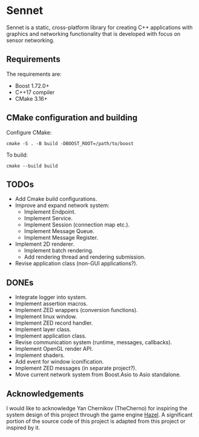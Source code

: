 # Sennet

Sennet is a static, cross-platform library for creating C++ applications 
with graphics and networking functionality that is developed with focus on 
sensor networking.

## Requirements
The requirements are:
- Boost 1.72.0+
- C++17 compiler
- CMake 3.16+

## CMake configuration and building
Configure CMake:
```
cmake -S . -B build -DBOOST_ROOT=/path/to/boost
```
To build:
```
cmake --build build
```

## TODOs
- Add Cmake build configurations.
- Improve and expand network system:
    - Implement Endpoint.
    - Implement Service.
    - Implement Session (connection map etc.).
    - Implement Message Queue.
    - Implement Message Register.
- Implement 2D renderer.
    - Implement batch rendering.
    - Add rendering thread and rendering submission.
- Revise application class (non-GUI applications?).

## DONEs
- Integrate logger into system.
- Implement assertion macros.
- Implement ZED wrappers (conversion functions).
- Implement linux window.
- Implement ZED record handler.
- Implement layer class.
- Implement application class.
- Revise communication system (runtime, messages, callbacks).
- Implement OpenGL render API.
- Implement shaders.
- Add event for window iconification.
- Implement ZED messages (in separate project?).
- Move current network system from Boost.Asio to Asio standalone.

## Acknowledgements
I would like to acknowledge Yan Chernikov (TheCherno) for inspiring the system 
design of this project through the game engine 
[Hazel](https://github.com/TheCherno/Hazel). A significant portion of the source 
code of this project is adapted from this project or inspired by it.

